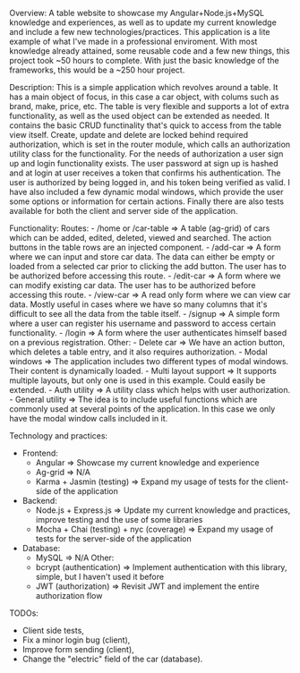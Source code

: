 Overview:
  A table website to showcase my Angular+Node.js+MySQL knowledge and experiences, as well as to update my current knowledge and include a few new technologies/practices. This application is a lite example of what I've made in a professional enviroment. With most knowledge already attained, some reusable code and a few new things, this project took ~50 hours to complete. With just the basic knowledge of the frameworks, this would be a ~250 hour project.

Description:
  This is a simple application which revolves around a table. It has a main object of focus, in this case a car object, with colums such as brand, make, price, etc. The table is very flexible and supports a lot of extra functionality, as well as the used object can be extended as needed. It contains the basic CRUD functinality that's quick to access from the table view itself. Create, update and delete are locked behind required authorization, which is set in the router module, which calls an authorization utility class for the functionality. For the needs of authorization a user sign up and login functionality exists. The user password at sign up is hashed and at login at user receives a token that confirms his authentication. The user is authorized by being logged in, and his token being verified as valid. I have also included a few dynamic modal windows, which provide the user some options or information for certain actions. Finally there are also tests available for both the client and server side of the application.

Functionality:
  Routes:
    - /home or /car-table => A table (ag-grid) of cars which can be added, edited, deleted, viewed and searched. 
                             The action buttons in the table rows are an injected component.
    - /add-car => A form where we can input and store car data. 
                  The data can either be empty or loaded from a selected car prior to clicking the add button. 
                  The user has to be authorized before accessing this route.
    - /edit-car => A form where we can modify existing car data. The user has to be authorized before accessing this route.
    - /view-car => A read only form where we can view car data. 
                   Mostly useful in cases where we have so many columns that it's difficult to see all the data from the table itself.
    - /signup => A simple form where a user can register his username and password to access certain functionality.
    - /login => A form where the user authenticates himself based on a previous registration.
  Other:
    - Delete car => We have an action button, which deletes a table entry, and it also requires authorization.
    - Modal windows => The application includes two different types of modal windows. Their content is dynamically loaded.
    - Multi layout support => It supports multiple layouts, but only one is used in this example. Could easily be extended.
    - Auth utility => A utility class which helps with user authorization.
    - General utility => The idea is to include useful functions which are commonly used at several points of the application. 
                         In this case we only have the modal window calls included in it.

 
Technology and practices:
  - Frontend:
    - Angular => Showcase my current knowledge and experience
    - Ag-grid => N/A
    - Karma + Jasmin (testing) => Expand my usage of tests for the client-side of the application
  - Backend:
    - Node.js + Express.js => Update my current knowledge and practices, improve testing and the use of some libraries
    - Mocha + Chai (testing) + nyc (coverage) => Expand my usage of tests for the server-side of the application
  - Database:
    - MySQL => N/A
  Other:
    - bcrypt (authentication) => Implement authentication with this library, simple, but I haven't used it before
    - JWT (authorization) => Revisit JWT and implement the entire authorization flow

TODOs:
  - Client side tests,
  - Fix a minor login bug (client),
  - Improve form sending (client),
  - Change the "electric" field of the car (database).
